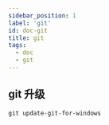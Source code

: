 ```yaml
---
sidebar_position: 1
label: 'git'
id: doc-git
title: git
tags:
  - doc
  - git
---
```


## git 升级

```shell script
git update-git-for-windows
```
